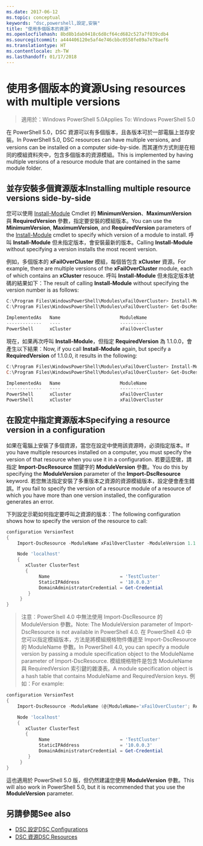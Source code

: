 ```yaml
---
ms.date: 2017-06-12
ms.topic: conceptual
keywords: "dsc,powershell,設定,安裝"
title: "使用多個版本的資源"
ms.openlocfilehash: 8bd8b1dab9418c6d8cf64cd682c527a7f039cdb4
ms.sourcegitcommit: a444406120e5af4e746cbbc0558fe89a7e78aef6
ms.translationtype: HT
ms.contentlocale: zh-TW
ms.lasthandoff: 01/17/2018
---
```

# <a name="using-resources-with-multiple-versions"></a><span data-ttu-id="4616f-103">使用多個版本的資源</span><span class="sxs-lookup"><span data-stu-id="4616f-103">Using resources with multiple versions</span></span>

> <span data-ttu-id="4616f-104">適用於：Windows PowerShell 5.0</span><span class="sxs-lookup"><span data-stu-id="4616f-104">Applies To: Windows PowerShell 5.0</span></span>

<span data-ttu-id="4616f-105">在 PowerShell 5.0，DSC 資源可以有多個版本，且各版本可於一部電腦上並存安裝。</span><span class="sxs-lookup"><span data-stu-id="4616f-105">In PowerShell 5.0, DSC resources can have multiple versions, and versions can be installed on a computer side-by-side.</span></span> <span data-ttu-id="4616f-106">而其運作方式則是在相同的模組資料夾中，包含多個版本的資源模組。</span><span class="sxs-lookup"><span data-stu-id="4616f-106">This is implemented by having multiple versions of a resource module that are contained in the same module folder.</span></span>

## <a name="installing-multiple-resource-versions-side-by-side"></a><span data-ttu-id="4616f-107">並存安裝多個資源版本</span><span class="sxs-lookup"><span data-stu-id="4616f-107">Installing multiple resource versions side-by-side</span></span>

<span data-ttu-id="4616f-108">您可以使用 [Install-Module](https://technet.microsoft.com/en-us/library/dn807162.aspx) Cmdlet 的 **MinimumVersion**、**MaximumVersion** 與 **RequiredVersion** 參數，指定要安裝的模組版本。</span><span class="sxs-lookup"><span data-stu-id="4616f-108">You can use the **MinimumVersion**, **MaximumVersion**, and **RequiredVersion** parameters of the [Install-Module](https://technet.microsoft.com/en-us/library/dn807162.aspx) cmdlet to specify which version of a module to install.</span></span> <span data-ttu-id="4616f-109">呼叫 **Install-Module** 但未指定版本，會安裝最新的版本。</span><span class="sxs-lookup"><span data-stu-id="4616f-109">Calling **Install-Module** without specifying a version installs the most recent version.</span></span>

<span data-ttu-id="4616f-110">例如，多個版本的 **xFailOverCluster** 模組，每個皆包含 **xCluster** 資源。</span><span class="sxs-lookup"><span data-stu-id="4616f-110">For example, there are multiple versions of the **xFailOverCluster** module, each of which contains an **xCluster** resouce.</span></span> <span data-ttu-id="4616f-111">呼叫 **Install-Module** 但未指定版本號碼的結果如下：</span><span class="sxs-lookup"><span data-stu-id="4616f-111">The result of calling **Install-Module** without specifying the version number is as follows:</span></span>

```powershell
C:\Program Files\WindowsPowerShell\Modules\xFailOverCluster> Install-Module xFailOverCluster
C:\Program Files\WindowsPowerShell\Modules\xFailOverCluster> Get-DscResource xCluster

ImplementedAs   Name                      ModuleName                     Version    Properties
-------------   ----                      ----------                     -------    ----------
PowerShell      xCluster                  xFailOverCluster               1.2.0.0    {DomainAdministratorCredential, ...
```

<span data-ttu-id="4616f-112">現在，如果再次呼叫 **Install-Module**，但指定 **RequiredVersion** 為 1.1.0.0，會產生以下結果︰</span><span class="sxs-lookup"><span data-stu-id="4616f-112">Now, if you call **Install-Module** again, but specify a **RequiredVersion** of 1.1.0.0, it results in the following:</span></span>

```powershell
C:\Program Files\WindowsPowerShell\Modules\xFailOverCluster> Install-Module xFailOverCluster -RequiredVersion 1.1
C:\Program Files\WindowsPowerShell\Modules\xFailOverCluster> Get-DscResource xCluster

ImplementedAs   Name                      ModuleName                     Version    Properties
-------------   ----                      ----------                     -------    ----------
PowerShell      xCluster                  xFailOverCluster               1.1        {DomainAdministratorCredential, Name, ...
PowerShell      xCluster                  xFailOverCluster               1.2.0.0    {DomainAdministratorCredential, Name, ...
```

## <a name="specifying-a-resource-version-in-a-configuration"></a><span data-ttu-id="4616f-113">在設定中指定資源版本</span><span class="sxs-lookup"><span data-stu-id="4616f-113">Specifying a resource version in a configuration</span></span>

<span data-ttu-id="4616f-114">如果在電腦上安裝了多個資源，當您在設定中使用該資源時，必須指定版本。</span><span class="sxs-lookup"><span data-stu-id="4616f-114">If you have multiple resources installed on a computer, you must specify the version of that resource when you use it in a configuration.</span></span> <span data-ttu-id="4616f-115">若要這麼做，請指定 **Import-DscResource** 關鍵字的 **ModuleVersion** 參數。</span><span class="sxs-lookup"><span data-stu-id="4616f-115">You do this by specifying the **ModuleVersion** parameter of the **Import-DscResource** keyword.</span></span> <span data-ttu-id="4616f-116">若您無法指定安裝了多重版本之資源的資源模組版本，設定便會產生錯誤。</span><span class="sxs-lookup"><span data-stu-id="4616f-116">If you fail to specify the version of a resource module of a resource of which you have more than one version installed, the configuration generates an error.</span></span>

<span data-ttu-id="4616f-117">下列設定示範如何指定要呼叫之資源的版本︰</span><span class="sxs-lookup"><span data-stu-id="4616f-117">The following configuration shows how to specify the version of the resource to call:</span></span>

```powershell
configuration VersionTest
{
    Import-DscResource -ModuleName xFailOverCluster -ModuleVersion 1.1

    Node 'localhost'
    {
       xCluster ClusterTest
       {
            Name                          = 'TestCluster'
            StaticIPAddress               = '10.0.0.3'
            DomainAdministratorCredential = Get-Credential
        }
     }
}     
```

><span data-ttu-id="4616f-118">注意︰PowerShell 4.0 中無法使用 Import-DscResource 的 ModuleVersion 參數。</span><span class="sxs-lookup"><span data-stu-id="4616f-118">Note: The ModuleVersion parameter of Import-DscResource is not available in PowerShell 4.0.</span></span> <span data-ttu-id="4616f-119">在 PowerShell 4.0 中您可以指定模組版本，方法是將模組規格物件傳遞至 Import-DscResource 的 ModuleName 參數。</span><span class="sxs-lookup"><span data-stu-id="4616f-119">In PowerShell 4.0, you can specify a module version by passing a module specification object to the ModuleName parameter of Import-DscResource.</span></span> <span data-ttu-id="4616f-120">模組規格物件是包含 ModuleName 與 RequiredVersion 索引鍵的雜湊表。</span><span class="sxs-lookup"><span data-stu-id="4616f-120">A module specification object is a hash table that contains ModuleName and RequiredVersion  keys.</span></span> <span data-ttu-id="4616f-121">例如：</span><span class="sxs-lookup"><span data-stu-id="4616f-121">For example:</span></span>

```powershell
configuration VersionTest
{
    Import-DscResource -ModuleName (@{ModuleName='xFailOverCluster'; RequiredVersion='1.1'} )

    Node 'localhost'
    {
       xCluster ClusterTest
       {
            Name                          = 'TestCluster'
            StaticIPAddress               = '10.0.0.3'
            DomainAdministratorCredential = Get-Credential
        }
     }
}     
```

<span data-ttu-id="4616f-122">這也適用於 PowerShell 5.0 版，但仍然建議您使用 **ModuleVersion** 參數。</span><span class="sxs-lookup"><span data-stu-id="4616f-122">This will also work in PowerShell 5.0, but it is recommended that you use the **ModuleVersion** parameter.</span></span>

## <a name="see-also"></a><span data-ttu-id="4616f-123">另請參閱</span><span class="sxs-lookup"><span data-stu-id="4616f-123">See also</span></span>
* [<span data-ttu-id="4616f-124">DSC 設定</span><span class="sxs-lookup"><span data-stu-id="4616f-124">DSC Configurations</span></span>](configurations.md)
* [<span data-ttu-id="4616f-125">DSC 資源</span><span class="sxs-lookup"><span data-stu-id="4616f-125">DSC Resources</span></span>](resources.md)

